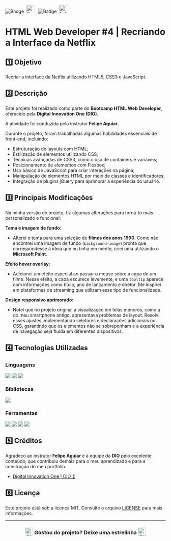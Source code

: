 ![Badge](https://img.shields.io/badge/DIGITAL%20INNOVATION%20ONE-BB2649?style=for-the-badge)&nbsp;&nbsp;<img src="https://raw.githubusercontent.com/Tarikul-Islam-Anik/Animated-Fluent-Emojis/master/Emojis/Activities/Sparkles.png" alt="Sparkles" width="25" height="25" />&nbsp;&nbsp;&nbsp;![Badge](https://img.shields.io/badge/PROJETO-COM%20MENTORIA-FF6F61?style=for-the-badge)&nbsp;&nbsp;<img src="https://raw.githubusercontent.com/Tarikul-Islam-Anik/Animated-Fluent-Emojis/master/Emojis/Hand%20gestures/Folded%20Hands%20Light%20Skin%20Tone.png" alt="Folded Hands Light Skin Tone" width="25" height="25" />

# HTML Web Developer #4 | Recriando a Interface da Netflix

## 1️⃣ Objetivo
Recriar a interface da Netflix utilizando HTML5, CSS3 e JavaScript.

## 2️⃣ Descrição
Este projeto foi realizado como parte do **Bootcamp HTML Web Developer**, oferecido pela **Digital Innovation One (DIO)**. 

A atividade foi conduzida pelo instrutor **Felipe Aguiar**.

Durante o projeto, foram trabalhadas algumas habilidades essenciais de front-end, incluindo:

- Estruturação de layouts com HTML;
- Estilização de elementos utilizando CSS;
- Técnicas avançadas de CSS3, como o uso de containers e variáveis;
- Posicionamento de elementos com Flexbox;
- Uso básico de JavaScript para criar interações na página;
- Manipulação de elementos HTML por meio de classes e identificadores;
- Integração de plugins jQuery para aprimorar a experiência do usuário.

## 3️⃣ Principais Modificações
Na minha versão do projeto, fiz algumas alterações para torná-lo mais personalizado e funcional:

**Tema e imagem de fundo:**
- Alterei o tema para uma seleção de **filmes dos anos 1990**. Como não encontrei uma imagem de fundo (<code>background-image</code>) pronta que correspondesse à ideia que eu tinha em mente, criei uma utilizando o **Microsoft Paint**.

**Efeito hover overlay:**
- Adicionei um efeito especial ao passar o mouse sobre a capa de um filme. Nesse efeito, a capa escurece levemente, e uma <code>tooltip</code> aparece com informações como título, ano de lançamento e diretor. Me inspirei em plataformas de streaming que utilizam esse tipo de funcionalidade.

**Design responsivo aprimorado:**
- Notei que no projeto original a visualização em telas menores, como a do meu smartphone antigo, apresentava problemas de layout. Resolvi esses ajustes implementando seletores e declarações adicionais no CSS, garantindo que os elementos não se sobreponham e a experiência de navegação seja fluida em diferentes dispositivos.

## 4️⃣ Tecnologias Utilizadas

### Linguagens
<div style="display:flex;">
  <img src="https://img.shields.io/badge/HTML5-E34F26?style=for-the-badge&logo=html5&logoColor=white">&nbsp;<img src="https://img.shields.io/badge/CSS3-1572B6?style=for-the-badge&logo=css3&logoColor=white">&nbsp;<img src="https://img.shields.io/badge/JavaScript-F7DF1E?style=for-the-badge&logo=javascript&logoColor=black">
</div>

### Bibliotecas
<div style="display:flex;">
  <img src="https://img.shields.io/badge/JQUERY-009B77?style=for-the-badge&logo=visual-studio-code&logoColor=white" />
</div>

### Ferramentas
<div style="display:flex;">
  <img src="https://img.shields.io/badge/MICROSOFT%20PAINT-F7DF1E?style=for-the-badge&logo=visual-studio-code&logoColor=white" />&nbsp;<img src="https://img.shields.io/badge/Visual%20Studio%20Code-0078D4?style=for-the-badge&logo=visual-studio-code&logoColor=white">&nbsp;<img src="https://img.shields.io/badge/Git-F05032?style=for-the-badge&logo=git&logoColor=white">&nbsp;<img src="https://img.shields.io/badge/GitHub-404040?style=for-the-badge&logo=github&logoColor=white">
</div>

## 5️⃣ Créditos
Agradeço ao instrutor **Felipe Aguiar** e à equipe da **DIO** pelo excelente conteúdo, que contribuiu demais para o meu aprendizado e para a construção do meu portfólio.
- <a href="https://www.dio.me/" target="_blank">Digital Innovation One | DIO 🔗</a>

## 6️⃣ Licença
Este projeto está sob a licença MIT. Consulte o arquivo [LICENSE](LICENSE) para mais informações.

---

### <div align="center"><img src="https://raw.githubusercontent.com/Tarikul-Islam-Anik/Animated-Fluent-Emojis/master/Emojis/Travel%20and%20places/Star.png" alt="Star" width="25" height="25" style="vertical-align:text-bottom;" /> Gostou do projeto? Deixe uma estrelinha <img src="https://raw.githubusercontent.com/Tarikul-Islam-Anik/Animated-Fluent-Emojis/master/Emojis/Travel%20and%20places/Star.png" alt="Star" width="25" height="25" style="vertical-align:text-bottom;" /></div>